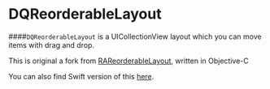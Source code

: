 # DQReorderableLayout

####`DQReorderableLayout` is a  UICollectionView layout which you can move items with drag and drop.

This is original a fork from [RAReorderableLayout](https://github.com/ra1028/RAReorderableLayout), written in Objective-C 

You can also find Swift version of this [here](https://github.com/ra1028/RAReorderableLayout).
